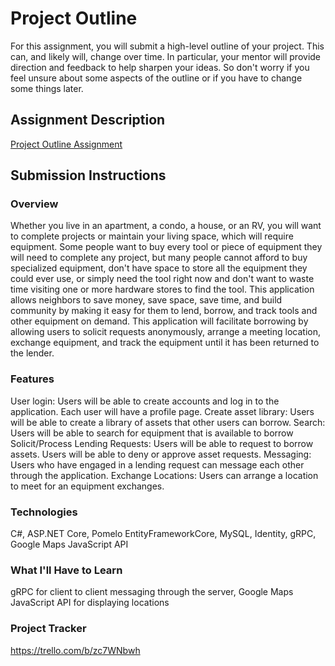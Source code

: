 # Project Outline
For this assignment, you will submit a high-level outline of your project. This can, and likely will, change over time. In particular, your mentor will provide direction and feedback to help sharpen your ideas. So don't worry if you feel unsure about some aspects of the outline or if you have to change some things later.

## Assignment Description
[Project Outline Assignment](https://education.launchcode.org/liftoff/modules/assignments/project-outline)

## Submission Instructions

### Overview
Whether you live in an apartment, a condo, a house, or an RV, you will want to complete projects or maintain your living space, which will require equipment. Some people want to buy every tool or piece of equipment they will need to complete any project, but many people cannot afford to buy specialized equipment, don't have space to store all the equipment they could ever use, or simply need the tool right now and don't want to waste time visiting one or more hardware stores to find the tool. This application allows neighbors to save money, save space, save time, and build community by making it easy for them to lend, borrow, and track tools and other equipment on demand. This application will facilitate borrowing by allowing users to solicit requests anonymously, arrange a meeting location, exchange equipment, and track the equipment until it has been returned to the lender.

### Features
User login: Users will be able to create accounts and log in to the application. Each user will have a profile page.
Create asset library: Users will be able to create a library of assets that other users can borrow.
Search: Users will be able to search for equipment that is available to borrow
Solicit/Process Lending Requests: Users will be able to request to borrow assets. Users will be able to deny or approve asset requests.
Messaging: Users who have engaged in a lending request can message each other through the application.
Exchange Locations: Users can arrange a location to meet for an equipment exchanges.

### Technologies
C#,
ASP.NET Core,
Pomelo EntityFrameworkCore,
MySQL,
Identity,
gRPC,
Google Maps JavaScript API

### What I'll Have to Learn
gRPC for client to client messaging through the server,
Google Maps JavaScript API for displaying locations

### Project Tracker
https://trello.com/b/zc7WNbwh
